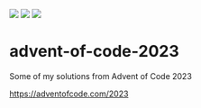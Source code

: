 ![](https://img.shields.io/badge/day%20📅-9-blue)
![](https://img.shields.io/badge/days%20completed-7-red)
![](https://img.shields.io/badge/stars%20⭐-15-yellow)

# advent-of-code-2023

Some of my solutions from Advent of Code 2023

https://adventofcode.com/2023